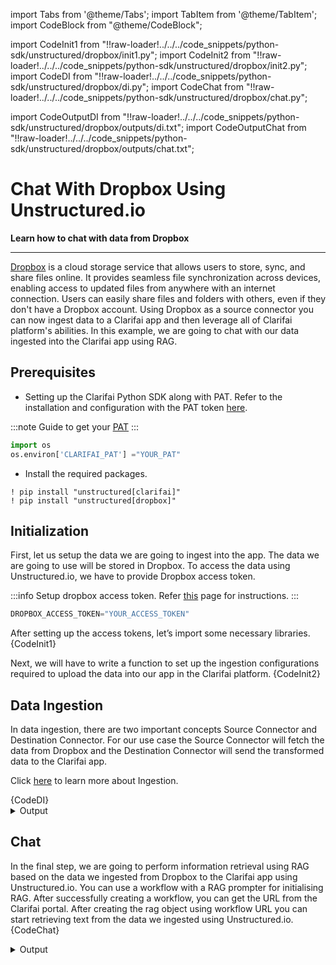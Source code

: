 
import Tabs from '@theme/Tabs';
import TabItem from '@theme/TabItem';
import CodeBlock from "@theme/CodeBlock";

import CodeInit1 from "!!raw-loader!../../../code_snippets/python-sdk/unstructured/dropbox/init1.py";
import CodeInit2 from "!!raw-loader!../../../code_snippets/python-sdk/unstructured/dropbox/init2.py";
import CodeDI from "!!raw-loader!../../../code_snippets/python-sdk/unstructured/dropbox/di.py";
import CodeChat from "!!raw-loader!../../../code_snippets/python-sdk/unstructured/dropbox/chat.py";


import CodeOutputDI from "!!raw-loader!../../../code_snippets/python-sdk/unstructured/dropbox/outputs/di.txt";
import CodeOutputChat from "!!raw-loader!../../../code_snippets/python-sdk/unstructured/dropbox/outputs/chat.txt";


# Chat With Dropbox Using Unstructured.io
**Learn how to chat with data from Dropbox**
<hr />

[Dropbox](https://www.dropbox.com/official-teams-page?_tk=paid_sem_goog_biz_b&_camp=1018334849&_kw=dropbox|e&_ad=666300362351||c&gad_source=1&gclid=CjwKCAjw1K-zBhBIEiwAWeCOFw939qj3aTgFRDagZZw0ugD4sLAMy1AeGE_ReqKsEyd5dgMn96KX8RoCzJ4QAvD_BwE) is a cloud storage service that allows users to store, sync, and share files online. It provides seamless file synchronization across devices, enabling access to updated files from anywhere with an internet connection. Users can easily share files and folders with others, even if they don't have a Dropbox account.  Using Dropbox as a source connector you can now ingest data to a Clarifai app and then leverage all of Clarifai platform's abilities. In this example, we are going to chat with our data ingested into the Clarifai app using RAG.


## Prerequisites

* Setting up the Clarifai Python SDK along with PAT. Refer to the installation and configuration with the PAT token [here](https://docs.clarifai.com/python-sdk/sdk-overview/).

:::note
Guide to get your [PAT](https://docs.clarifai.com/clarifai-basics/authentication/personal-access-tokens)
:::
```python
import os
os.environ['CLARIFAI_PAT'] ="YOUR_PAT"
```
* Install the required packages.

```
! pip install "unstructured[clarifai]"
! pip install "unstructured[dropbox]"
```



## Initialization

First, let us setup the data we are going to ingest into the app. The data we are going to use will be stored in Dropbox. To access the data using Unstructured.io, we have to provide Dropbox access token.

:::info
Setup dropbox access token. Refer [this](https://developers.dropbox.com/oauth-guide) page for instructions.
:::

```python
DROPBOX_ACCESS_TOKEN="YOUR_ACCESS_TOKEN"
```

After setting up the access tokens, let’s import some necessary libraries.
<Tabs groupId="code">
<TabItem value="python" label="Python">
    <CodeBlock className="language-python">{CodeInit1}</CodeBlock>
</TabItem>
</Tabs>

Next, we will have to write a function to set up the ingestion configurations required to upload the data into our app in the Clarifai platform.
<Tabs groupId="code">
<TabItem value="python" label="Python">
    <CodeBlock className="language-python">{CodeInit2}</CodeBlock>
</TabItem>
</Tabs>

## Data Ingestion

In data ingestion, there are two important concepts Source Connector and Destination Connector. For our use case the Source Connector will fetch the data from Dropbox and the Destination Connector will send the transformed data to the Clarifai app.

Click [here](https://unstructured-io.github.io/unstructured/ingest/index.html) to learn more about Ingestion.

<Tabs groupId="code">
<TabItem value="python" label="Python">
    <CodeBlock className="language-python">{CodeDI}</CodeBlock>
</TabItem>
</Tabs>
<details>
  <summary>Output</summary>
   <CodeBlock className="language-python">{CodeOutputDI}</CodeBlock>
</details>


## Chat

In the final step, we are going to perform information retrieval using RAG based on the data we ingested from Dropbox to the Clarifai app using Unstructured.io. You can use a workflow with a RAG prompter for initialising RAG. After successfully creating a workflow, you can get the URL from the Clarifai portal. After creating the rag object using workflow URL you can start retrieving text from the data we ingested using Unstructured.io.
<Tabs groupId="code">
<TabItem value="python" label="Python">
    <CodeBlock className="language-python">{CodeChat}</CodeBlock>
</TabItem>
</Tabs>
<details>
  <summary>Output</summary>
   <CodeBlock className="language-python">{CodeOutputChat}</CodeBlock>
</details>

